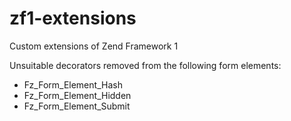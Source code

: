 # zf1-extensions
Custom extensions of Zend Framework 1

Unsuitable decorators removed from the following form elements:
  - Fz_Form_Element_Hash
  - Fz_Form_Element_Hidden
  - Fz_Form_Element_Submit
